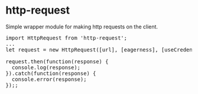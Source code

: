 # http-request
Simple wrapper module for making http requests on the client.

<pre>
import HttpRequest from 'http-request';
...
let request = new HttpRequest([url], [eagerness], [useCredentials], [username], [password]);

request.then(function(response) {
  console.log(response);
}).catch(function(response) {
  console.error(response);
});;
</pre>
